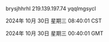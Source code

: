 brysjhhrhl 219.139.197.74 yqqlmgsycl

2024年 10月 30日 星期三 08:40:01 CST

2024年 10月 30日 星期三 00:40:01 GMT
